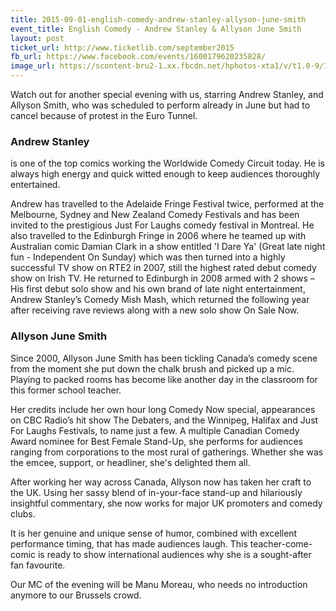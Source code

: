 ```yaml
---
title: 2015-09-01-english-comedy-andrew-stanley-allyson-june-smith
event_title: English Comedy - Andrew Stanley & Allyson June Smith
layout: post
ticket_url: http://www.ticketlib.com/september2015
fb_url: https://www.facebook.com/events/1600179620235828/
image_url: https://scontent-bru2-1.xx.fbcdn.net/hphotos-xta1/v/t1.0-9/11947408_970833472979712_4922142182834422684_n.jpg?oh=d5a56a40cf374809bd0a573375719a01&oe=565D29C3
---
```


Watch out for another special evening with us, starring Andrew Stanley, and Allyson Smith, who was scheduled to perform already in June but had to cancel because of protest in the Euro Tunnel.

### Andrew Stanley
is one of the top comics working the Worldwide Comedy Circuit today. He is always high energy and quick witted enough to keep audiences thoroughly entertained.

Andrew has travelled to the Adelaide Fringe Festival twice, performed at the Melbourne, Sydney and New Zealand Comedy Festivals and has been invited to the prestigious Just For Laughs comedy festival in Montreal. He also travelled to the Edinburgh Fringe in 2006 where he teamed up with Australian comic Damian Clark in a show entitled 'I Dare Ya' (Great late night fun - Independent On Sunday) which was then turned into a highly successful TV show on RTE2 in 2007, still the highest rated debut comedy show on Irish TV. He returned to Edinburgh in 2008 armed with 2 shows – His first debut solo show and his own brand of late night entertainment, Andrew Stanley’s Comedy Mish Mash, which returned the following year after receiving rave reviews along with a new solo show On Sale Now.

### Allyson June Smith
Since 2000, Allyson June Smith has been tickling Canada’s comedy scene from the moment she put down the chalk brush and picked up a mic.  
Playing to packed rooms has become like another day in the classroom for this former school teacher.

Her credits include her own hour long Comedy Now special, appearances on CBC Radio’s hit show The Debaters, and the Winnipeg, Halifax and Just For Laughs Festivals, to name just a few. A multiple Canadian Comedy Award nominee for Best Female Stand-Up, she performs for audiences ranging from corporations to the most rural of gatherings. Whether she was the emcee, support, or headliner, she's delighted them all.

After working her way across Canada, Allyson now has taken her craft to the UK. Using her sassy blend of in-your-face stand-up and hilariously insightful commentary, she now works for major UK promoters and comedy clubs.

It is her genuine and unique sense of humor, combined with excellent performance timing, that has made audiences laugh. This teacher-come-comic is ready to show international audiences why she is a sought-after fan favourite.

Our MC of the evening will be Manu Moreau, who needs no introduction anymore to our Brussels crowd.